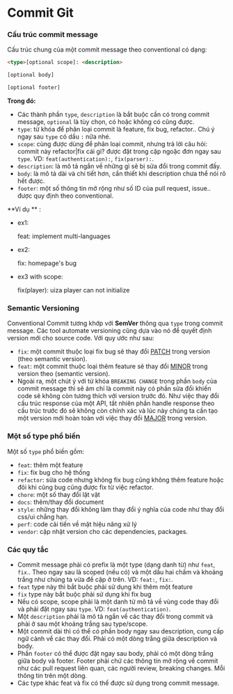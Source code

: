 #                       Commit Git

### Cấu trúc commit message

Cấu trúc chung của một commit message theo conventional có dạng:

```html
<type>[optional scope]: <description>

[optional body]

[optional footer]
```

**Trong đó:**

- Các thành phần `type`, `description` là bắt buộc cần có trong commit message, `optional` là tùy chọn, có hoặc không có cũng được.
- `type`: từ khóa để phân loại commit là feature, fix bug, refactor.. Chú ý ngay sau `type` có dấu `:` nữa nhé.
- `scope`: cùng được dùng để phân loại commit, nhưng trả lời câu hỏi: commit này refactor|fix cái gì? được đặt trong cặp ngoặc đơn ngay sau `type`. VD: `feat(authentication):`, `fix(parser):`.
- `description`: là mô tả ngắn về những gì sẽ bị sửa đổi trong commit đấy.
- `body`: là mô tả dài và chi tiết hơn, cần thiết khi description chưa thể nói rõ hết được.
- `footer`: một số thông tin mở rộng như số ID của pull request, issue.. được quy định theo conventional.

**Ví dụ ** :

- ex1:

  feat: implement multi-languages

- ex2:

  fix: homepage's bug

- ex3 with scope:

  fix(player): uiza player can not initialize

### Semantic Versioning

Conventional Commit tương khớp với **SemVer** thông qua `type` trong commit message. Các tool automate versioning cũng dựa vào nó để quyết định version mới cho source code. Với quy ước như sau:

- `fix`: một commit thuộc loại fix bug sẽ thay đổi [PATCH](http://semver.org/#summary) trong version (theo semantic version).
- `feat`: một commit thuộc loại thêm feature sẽ thay đổi [MINOR](http://semver.org/#summary) trong version theo (semantic version).
- Ngoài ra, một chút ý với từ khóa `BREAKING CHANGE` trong phần `body` của commit message thì sẽ ám chỉ là commit này có phần sửa đổi khiến code sẽ không còn tương thích với version trước đó. Như việc thay đổi cấu trúc response của một API, tất nhiên phần handle response theo cấu trúc trước đó sẽ không còn chính xác và lúc này chúng ta cần tạo một version mới hoàn toàn với việc thay đổi [MAJOR](http://semver.org/#summary) trong version.

### Một số type phổ biến

Một số `type` phổ biến gồm:

- `feat`: thêm một feature
- `fix`: fix bug cho hệ thống
- `refactor`: sửa code nhưng không fix bug cũng không thêm feature hoặc đôi khi cũng bug cũng được fix từ việc refactor.
- `chore`: một số thay đổi lặt vặt
- `docs`: thêm/thay đổi document
- `style`: những thay đổi không làm thay đổi ý nghĩa của code như thay đổi css/ui chẳng hạn.
- `perf`: code cải tiến về mặt hiệu năng xử lý
- `vendor`: cập nhật version cho các dependencies, packages.

### Các quy tắc

- Commit message phải có prefix là một type (dạng danh từ) như `feat`, `fix`.. Theo ngay sau là scoped (nếu có) và một dấu hai chấm và khoảng trắng như chúng ta vừa đề cập ở trên. VD: `feat:`, `fix:`.
- `feat` type này thì bắt buộc phải sử dụng khi thêm một feature
- `fix` type này bắt buộc phải sử dụng khi fix bug
- Nếu có scope, scope phải là một danh từ mô tả về vùng code thay đổi và phải đặt ngay sau `type`. VD: `feat(authentication)`.
- Một `description` phải là mô tả ngắn về các thay đổi trong commit và phải ở sau một khoảng trắng sau type/scope.
- Một commit dài thì có thể có phần body ngay sau description, cung cấp ngữ cảnh về các thay đổi. Phải có một dòng trắng giữa description và body.
- Phần `footer` có thể được đặt ngay sau body, phải có một dòng trắng giữa body và footer. Footer phải chứ các thông tin mở rộng về commit như các pull request liên quan, các người review, breaking changes. Mỗi thông tin trên một dòng.
- Các type khác feat và fix có thể được sử dụng trong commit message.